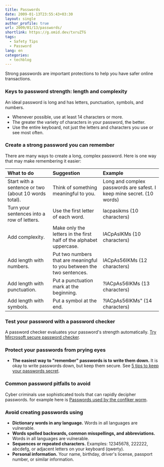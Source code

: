 ```yaml
---
title: Passwords
date: 2009-01-13T23:55:43+03:30
layout: single
author_profile: true
url: 2009/01/13/passwords/
shortlink: https://g.omid.dev/txruZTG
tags:
  - Safety Tips
  - Password
lang: en
categories: 
  - techblog
---
```

Strong passwords are important protections to help you have safer online transactions.

### Keys to password strength: length and complexity

An ideal password is long and has letters, punctuation, symbols, and numbers.

* Whenever possible, use at least 14 characters or more.
* The greater the variety of characters in your password, the better.
* Use the entire keyboard, not just the letters and characters you use or see most often.

### Create a strong password you can remember

There are many ways to create a long, complex password. Here is one way that may make remembering it easier:

|**What to do**|**Suggestion**|**Example**|
|:----|:----|:----|
|Start with a sentence or two (about 10 words total).|Think of something meaningful to you.|Long and complex passwords are safest. I keep mine secret. (10 words)|
|Turn your sentences into a row of letters.|Use the first letter of each word.|lacpasikms (10 characters)|
|Add complexity.|Make only the letters in the first half of the alphabet uppercase.|lACpAsIKMs (10 characters)|
|Add length with numbers.|Put two numbers that are meaningful to you between the two sentences.|lACpAs56IKMs (12 characters)|
|Add length with punctuation.|Put a punctuation mark at the beginning.|?lACpAs56IKMs (13 characters)|
|Add length with symbols.|Put a symbol at the end.|?lACpAs56IKMs" (14 characters)|

### Test your password with a password checker

A password checker evaluates your password's strength automatically. [Try Mircrosoft secure password checker](https://www.microsoft.com/protect/fraud/passwords/checker.aspx?WT.mc_id=Site_Link).

### Protect your passwords from prying eyes

* **The easiest way to "remember" passwords is to write them down.**
  It is okay to write passwords down, but keep them secure. See [5 tips to keep your passwords secret](tips-to-help-keep-your-passwords-secret).

### Common password pitfalls to avoid

Cyber criminals use sophisticated tools that can rapidly decipher passwords. for example here is [Passwords used by the confiker worm](passwords-used-by-the-conficker-worm).

### Avoid creating passwords using

* **Dictionary words in any language.**
  Words in all languages are vulnerable.
* **Words spelled backwards, common misspellings, and abbreviations.**
  Words in all languages are vulnerable.
* **Sequences or repeated characters.**
  Examples: 12345678, 222222, abcdefg, or adjacent letters on your keyboard (qwerty).
* **Personal information.**
  Your name, birthday, driver's license, passport number, or similar information.
